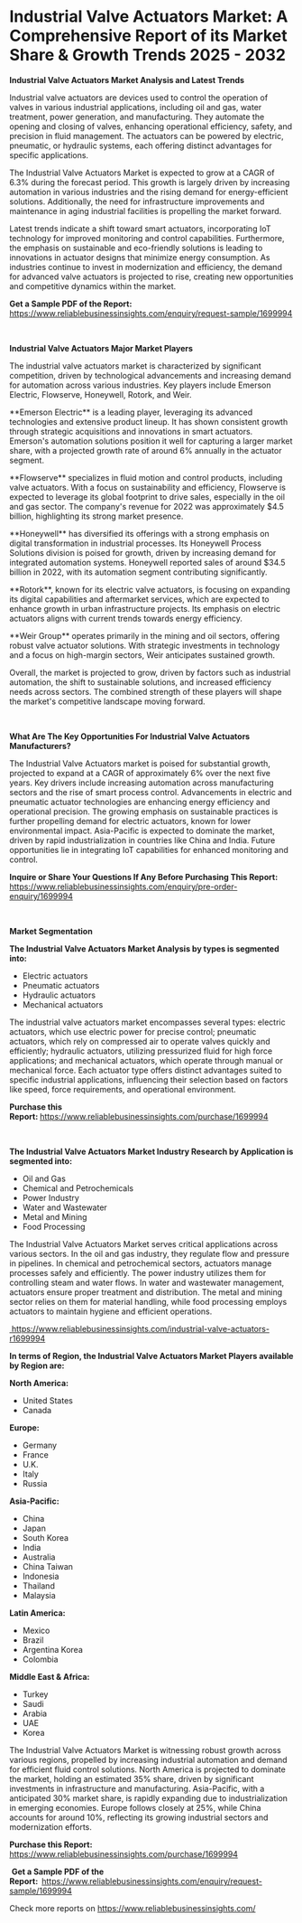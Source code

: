 <p><h1>Industrial Valve Actuators Market: A Comprehensive Report of its Market Share & Growth Trends 2025 - 2032</h1></p><p><strong>Industrial Valve Actuators Market Analysis and Latest Trends</strong></p>
<p><p>Industrial valve actuators are devices used to control the operation of valves in various industrial applications, including oil and gas, water treatment, power generation, and manufacturing. They automate the opening and closing of valves, enhancing operational efficiency, safety, and precision in fluid management. The actuators can be powered by electric, pneumatic, or hydraulic systems, each offering distinct advantages for specific applications.</p><p>The Industrial Valve Actuators Market is expected to grow at a CAGR of 6.3% during the forecast period. This growth is largely driven by increasing automation in various industries and the rising demand for energy-efficient solutions. Additionally, the need for infrastructure improvements and maintenance in aging industrial facilities is propelling the market forward. </p><p>Latest trends indicate a shift toward smart actuators, incorporating IoT technology for improved monitoring and control capabilities. Furthermore, the emphasis on sustainable and eco-friendly solutions is leading to innovations in actuator designs that minimize energy consumption. As industries continue to invest in modernization and efficiency, the demand for advanced valve actuators is projected to rise, creating new opportunities and competitive dynamics within the market.</p></p>
<p><strong>Get a Sample PDF of the Report:&nbsp;</strong> <a href="https://www.reliablebusinessinsights.com/enquiry/request-sample/1699994?utm_campaign=3319&utm_medium=2&utm_source=Github&utm_content=ia&utm_term=10042025&utm_id=industrial-valve-actuators">https://www.reliablebusinessinsights.com/enquiry/request-sample/1699994</a></p>
<p>&nbsp;</p>
<p><strong>Industrial Valve Actuators Major Market Players</strong></p>
<p><p>The industrial valve actuators market is characterized by significant competition, driven by technological advancements and increasing demand for automation across various industries. Key players include Emerson Electric, Flowserve, Honeywell, Rotork, and Weir.</p><p>**Emerson Electric** is a leading player, leveraging its advanced technologies and extensive product lineup. It has shown consistent growth through strategic acquisitions and innovations in smart actuators. Emerson's automation solutions position it well for capturing a larger market share, with a projected growth rate of around 6% annually in the actuator segment.</p><p>**Flowserve** specializes in fluid motion and control products, including valve actuators. With a focus on sustainability and efficiency, Flowserve is expected to leverage its global footprint to drive sales, especially in the oil and gas sector. The company's revenue for 2022 was approximately $4.5 billion, highlighting its strong market presence.</p><p>**Honeywell** has diversified its offerings with a strong emphasis on digital transformation in industrial processes. Its Honeywell Process Solutions division is poised for growth, driven by increasing demand for integrated automation systems. Honeywell reported sales of around $34.5 billion in 2022, with its automation segment contributing significantly.</p><p>**Rotork**, known for its electric valve actuators, is focusing on expanding its digital capabilities and aftermarket services, which are expected to enhance growth in urban infrastructure projects. Its emphasis on electric actuators aligns with current trends towards energy efficiency.</p><p>**Weir Group** operates primarily in the mining and oil sectors, offering robust valve actuator solutions. With strategic investments in technology and a focus on high-margin sectors, Weir anticipates sustained growth.</p><p>Overall, the market is projected to grow, driven by factors such as industrial automation, the shift to sustainable solutions, and increased efficiency needs across sectors. The combined strength of these players will shape the market's competitive landscape moving forward.</p></p>
<p>&nbsp;</p>
<p><strong>What Are The Key Opportunities For Industrial Valve Actuators Manufacturers?</strong></p>
<p><p>The Industrial Valve Actuators market is poised for substantial growth, projected to expand at a CAGR of approximately 6% over the next five years. Key drivers include increasing automation across manufacturing sectors and the rise of smart process control. Advancements in electric and pneumatic actuator technologies are enhancing energy efficiency and operational precision. The growing emphasis on sustainable practices is further propelling demand for electric actuators, known for lower environmental impact. Asia-Pacific is expected to dominate the market, driven by rapid industrialization in countries like China and India. Future opportunities lie in integrating IoT capabilities for enhanced monitoring and control.</p></p>
<p><strong>Inquire or Share Your Questions If Any Before Purchasing This Report:</strong> <a href="https://www.reliablebusinessinsights.com/enquiry/pre-order-enquiry/1699994?utm_campaign=3319&utm_medium=2&utm_source=Github&utm_content=ia&utm_term=10042025&utm_id=industrial-valve-actuators">https://www.reliablebusinessinsights.com/enquiry/pre-order-enquiry/1699994</a></p>
<p>&nbsp;</p>
<p><strong>Market Segmentation</strong></p>
<p><strong>The Industrial Valve Actuators Market Analysis by types is segmented into:</strong></p>
<p><ul><li>Electric actuators</li><li>Pneumatic actuators</li><li>Hydraulic actuators</li><li>Mechanical actuators</li></ul></p>
<p><p>The industrial valve actuators market encompasses several types: electric actuators, which use electric power for precise control; pneumatic actuators, which rely on compressed air to operate valves quickly and efficiently; hydraulic actuators, utilizing pressurized fluid for high force applications; and mechanical actuators, which operate through manual or mechanical force. Each actuator type offers distinct advantages suited to specific industrial applications, influencing their selection based on factors like speed, force requirements, and operational environment.</p></p>
<p><strong>Purchase this Report:&nbsp;</strong><a href="https://www.reliablebusinessinsights.com/purchase/1699994?utm_campaign=3319&utm_medium=2&utm_source=Github&utm_content=ia&utm_term=10042025&utm_id=industrial-valve-actuators">https://www.reliablebusinessinsights.com/purchase/1699994</a></p>
<p>&nbsp;</p>
<p><strong>The Industrial Valve Actuators Market Industry Research by Application is segmented into:</strong></p>
<p><ul><li>Oil and Gas</li><li>Chemical and Petrochemicals</li><li>Power Industry</li><li>Water and Wastewater</li><li>Metal and Mining</li><li>Food Processing</li></ul></p>
<p><p>The Industrial Valve Actuators Market serves critical applications across various sectors. In the oil and gas industry, they regulate flow and pressure in pipelines. In chemical and petrochemical sectors, actuators manage processes safely and efficiently. The power industry utilizes them for controlling steam and water flows. In water and wastewater management, actuators ensure proper treatment and distribution. The metal and mining sector relies on them for material handling, while food processing employs actuators to maintain hygiene and efficient operations.</p></p>
<p><a href="https://www.reliablebusinessinsights.com/industrial-valve-actuators-r1699994?utm_campaign=3319&utm_medium=2&utm_source=Github&utm_content=ia&utm_term=10042025&utm_id=industrial-valve-actuators">&nbsp;https://www.reliablebusinessinsights.com/industrial-valve-actuators-r1699994</a></p>
<p><strong>In terms of Region, the Industrial Valve Actuators Market Players available by Region are:</strong></p>
<p>
    <p> <strong> North America: </strong>
        <ul>
            <li>United States</li>
            <li>Canada</li>
        </ul>
        </p> 
    <p> <strong> Europe: </strong>
        <ul>
            <li>Germany</li>
            <li>France</li>
            <li>U.K.</li>
            <li>Italy</li>
            <li>Russia</li>
        </ul>
        </p> 
    <p> <strong> Asia-Pacific: </strong>
        <ul>
            <li>China</li>
            <li>Japan</li>
            <li>South Korea</li>
            <li>India</li>
            <li>Australia</li>
            <li>China Taiwan</li>
            <li>Indonesia</li>
            <li>Thailand</li>
            <li>Malaysia</li>
        </ul>
        </p> 
    <p> <strong> Latin America: </strong>
        <ul>
            <li>Mexico</li>
            <li>Brazil</li>
            <li>Argentina Korea</li>
            <li>Colombia</li>
        </ul>
        </p> 
    <p> <strong> Middle East & Africa: </strong>
        <ul>
            <li>Turkey</li>
            <li>Saudi</li>
            <li>Arabia</li>
            <li>UAE</li>
            <li>Korea</li>
        </ul>
    </p>
    </p>
<p><p>The Industrial Valve Actuators Market is witnessing robust growth across various regions, propelled by increasing industrial automation and demand for efficient fluid control solutions. North America is projected to dominate the market, holding an estimated 35% share, driven by significant investments in infrastructure and manufacturing. Asia-Pacific, with a anticipated 30% market share, is rapidly expanding due to industrialization in emerging economies. Europe follows closely at 25%, while China accounts for around 10%, reflecting its growing industrial sectors and modernization efforts.</p></p>
<p><strong>Purchase this Report: </strong><a href="https://www.reliablebusinessinsights.com/purchase/1699994?utm_campaign=3319&utm_medium=2&utm_source=Github&utm_content=ia&utm_term=10042025&utm_id=industrial-valve-actuators">https://www.reliablebusinessinsights.com/purchase/1699994</a></p>
<p>&nbsp;<strong>Get a Sample PDF of the Report:&nbsp;&nbsp;</strong><a href="https://www.reliablebusinessinsights.com/enquiry/request-sample/1699994?utm_campaign=3319&utm_medium=2&utm_source=Github&utm_content=ia&utm_term=10042025&utm_id=industrial-valve-actuators">https://www.reliablebusinessinsights.com/enquiry/request-sample/1699994</a></p>
<p><strong></strong></p>
<p>Check more reports on <a href="https://www.reliablebusinessinsights.com/?utm_campaign=3319&utm_medium=2&utm_source=Github&utm_content=ia&utm_term=10042025&utm_id=industrial-valve-actuators">https://www.reliablebusinessinsights.com/</a></p>